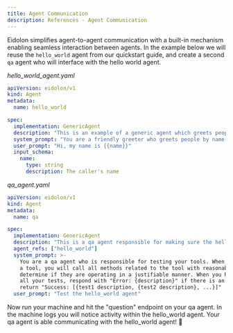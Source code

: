 ```yaml
---
title: Agent Communication
description: References - Agent Communication
---
```


Eidolon simplifies agent-to-agent communication with a built-in mechanism enabling seamless interaction between agents. In the example below we will reuse the `hello_world` agent from our quickstart guide, and create a second `qa` agent who will interface with the hello world agent.

_hello_world_agent.yaml_
```yaml
apiVersion: eidolon/v1
kind: Agent
metadata:
  name: hello_world

spec:
  implementation: GenericAgent
  description: "This is an example of a generic agent which greets people by name."
  system_prompt: "You are a friendly greeter who greets people by name while using emojis"
  user_prompt: "Hi, my name is {{name}}"
  input_schema:
    name:
      type: string
      description: The caller's name
```

_qa_agent.yaml_
```yaml
apiVersion: eidolon/v1
kind: Agent
metadata:
  name: qa

spec:
  implementation: GenericAgent
  description: "This is a qa agent responsible for making sure the hello_agent is functioning properly"
  agent_refs: ["hello_world"]
  system_prompt: >-
    You are a qa agent who is responsible for testing your tools. When asked to test
    a tool, you will call all methods related to the tool with reasonable inputs and
    determine if they are operating in a justifiable manner. When you have performed
    all your tests, respond with "Error: {description}" if there is an issue, otherwise
    return "Success: [{test1 description, {test2 description}, ...}]"
  user_prompt: "Test the hello_world agent"
```

Now run your machine and hit the "question" endpoint on your qa agent. In the machine logs you will notice activity within the hello_world agent. Your qa agent is able communicating with the hello_world agent! 🎉